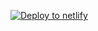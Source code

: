 [![Deploy to netlify](https://www.netlify.com/img/deploy/button.svg)](https://app.netlify.com/start/deploy?repository=https://github.com/theoBLT/netlify-functions-test)

